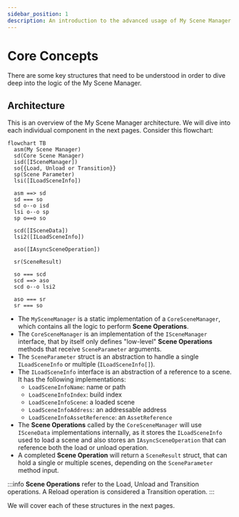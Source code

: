 ```yaml
---
sidebar_position: 1
description: An introduction to the advanced usage of My Scene Manager.
---
```


# Core Concepts

There are some key structures that need to be understood in order to dive deep into the logic of the My Scene Manager.

## Architecture

This is an overview of the My Scene Manager architecture. We will dive into each individual component in the next pages.
Consider this flowchart:

```mermaid
flowchart TB
  asm(My Scene Manager)
  sd(Core Scene Manager)
  isd([ISceneManager])
  so{{Load, Unload or Transition}}
  sp(Scene Parameter)
  lsi([ILoadSceneInfo])

  asm ==> sd
  sd === so
  sd o--o isd
  lsi o--o sp
  sp o==o so

  scd([ISceneData])
  lsi2([ILoadSceneInfo])

  aso([IAsyncSceneOperation])

  sr(SceneResult)

  so === scd
  scd ==> aso
  scd o--o lsi2

  aso === sr
  sr === so
```

- The `MySceneManager` is a static implementation of a `CoreSceneManager`, which contains all the logic to perform **Scene Operations**.
- The `CoreSceneManager` is an implementation of the `ISceneManager` interface, that by itself only defines "low-level" **Scene Operations** methods that receive `SceneParameter` arguments.
- The `SceneParameter` struct is an abstraction to handle a single `ILoadSceneInfo` or multiple (`ILoadSceneInfo[]`).
- The `ILoadSceneInfo` interface is an abstraction of a reference to a scene. It has the following implementations:
  - `LoadSceneInfoName`: name or path
  - `LoadSceneInfoIndex`: build index
  - `LoadSceneInfoScene`: a loaded scene
  - `LoadSceneInfoAddress`: an addressable address
  - `LoadSceneInfoAssetReference`: an `AssetReference`
- The **Scene Operations** called by the `CoreSceneManager` will use `ISceneData` implementations internally, as it stores the `ILoadSceneInfo` used to load a scene and also stores an `IAsyncSceneOperation` that can reference both the load or unload operation.
- A completed **Scene Operation** will return a `SceneResult` struct, that can hold a single or multiple scenes, depending on the `SceneParameter` method input.

:::info
**Scene Operations** refer to the Load, Unload and Transition operations.
A Reload operation is considered a Transition operation.
:::

We will cover each of these structures in the next pages.